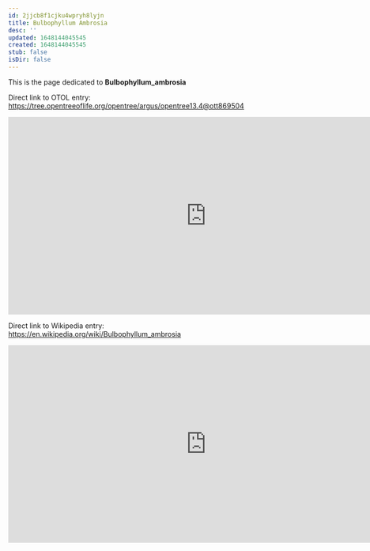```yaml
---
id: 2jjcb8f1cjku4wpryh8lyjn
title: Bulbophyllum Ambrosia
desc: ''
updated: 1648144045545
created: 1648144045545
stub: false
isDir: false
---
```

This is the page dedicated to **Bulbophyllum_ambrosia**


Direct link to OTOL entry: https://tree.opentreeoflife.org/opentree/argus/opentree13.4@ott869504



<html>
    <body>
    <iframe src="https://tree.opentreeoflife.org/opentree/argus/opentree13.4@ott869504"
    width="800" height="400" frameborder="0" allowfullscreen> </iframe>
    </body>
</html>
    


Direct link to Wikipedia entry: https://en.wikipedia.org/wiki/Bulbophyllum_ambrosia



<html>
    <body>
    <iframe src="https://en.wikipedia.org/wiki/Bulbophyllum_ambrosia"
    width="800" height="400" frameborder="0" allowfullscreen> </iframe>
    </body>
</html>
    
